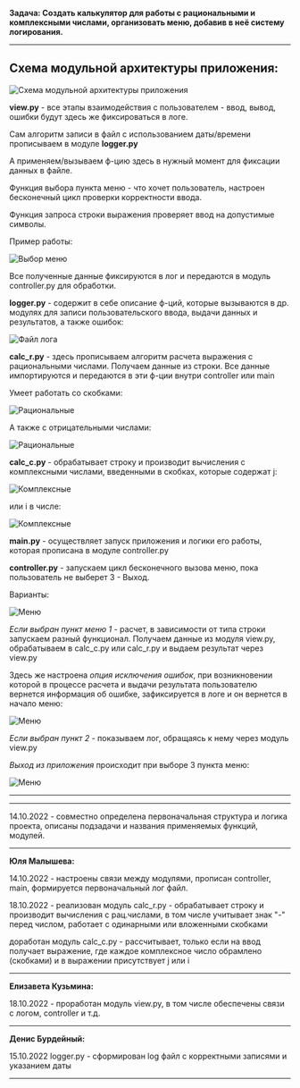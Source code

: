 **Задача: Создать калькулятор для работы с рациональными и комплексными числами, организовать меню, добавив в неё систему логирования.**
***
## Cхема модульной архитектуры приложения:

![Cхема модульной архитектуры приложения](img/structure.jpg "Структура")

**view.py** - все этапы взаимодействия с пользователем - ввод, вывод, ошибки будут здесь же фиксироваться в логе.

Сам алгоритм записи в файл с использованием даты/времени прописываем в модуле **logger.py**

А применяем/вызываем ф-цию здесь в нужный момент для фиксации данных в файле.

Функция выбора пункта меню - что хочет пользователь, настроен бесконечный цикл проверки корректности ввода.

Функция запроса строки выражения проверяет ввод на допустимые символы.

Пример работы:

![Выбор меню](img/view1.jpg "Выбор меню")

Все полученные данные фиксируются в лог и передаются в модуль controller.py для обработки.

**logger.py** - содержит в себе описание ф-ций, которые вызываются в др. модулях для записи пользовательского ввода, выдачи данных и результатов, а также ошибок:

![Файл лога](img/log.jpg "Файл лога")

**calc_r.py** - здесь прописываем алгоритм расчета выражения с рациональными числами. Получаем данные из строки. Все данные импортируются и передаются в эти ф-ции внутри controller или main

Умеет работать со скобками:

![Рациональные](img/calc_r.jpg "Рациональные")

А также с отрицательными числами:

![Рациональные](img/calc_r2.jpg "Рациональные")

**calc_c.py** - обрабатывает строку и производит вычисления с комплексными числами, введенными в скобках, которые содержат j:

![Комплексные](img/calc_c.jpg "Комплексные")

или i в числе:

![Комплексные](img/calc_c2i.jpg "Комплексные")

**main.py** - осуществляет запуск приложения и логики его работы, которая прописана в модуле controller.py

**controller.py** - запускаем цикл бесконечного вызова меню, пока пользователь не выберет 3 - Выход.

Варианты:

![Меню](img/main1.jpg "Меню")

*Если выбран пункт меню 1* - расчет, в зависимости от типа строки запускаем разный функционал. Получаем данные из модуля view.py, обрабатываем в calc_c.py или calc_r.py и выдаем результат через view.py

Здесь же настроена *опция исключения ошибок*, при возникновении которой в процессе расчета и выдачи результата пользователю вернется информация об ошибке, зафиксируется в логе и он вернется в начало меню:

![Меню](img/main2.jpg "Меню")

*Если выбран пункт 2* - показываем лог, обращаясь к нему через модуль view.py 

*Выход из приложения* происходит при выборе 3 пункта меню:

![Меню](img/main3_stop.jpg "Меню")


***

***

14.10.2022 - совместно определена первоначальная структура и логика проекта, описаны подзадачи и названия применяемых функций, модулей.
***
**Юля Малышева:**

14.10.2022 - настроены связи между модулями, прописан controller, main, формируется первоначальный лог файл.

18.10.2022 - реализован модуль calc_r.py - обрабатывает строку и производит вычисления с рац.числами, в том числе учитывает знак "-" перед числом, работает с одинарными или вложенными скобками

доработан модуль calc_c.py - рассчитывает, только если на ввод получает выражение, где каждое комплексное число обрамлено (скобками) и в выражении присутствует j или i

***
**Елизавета Кузьмина:**

18.10.2022 - проработан модуль view.py, в том числе обеспечены связи с логом, controller и т.д.


***
**Денис Бурдейный:**

15.10.2022 logger.py - сформирован log файл с корректными записями и указанием даты


***
